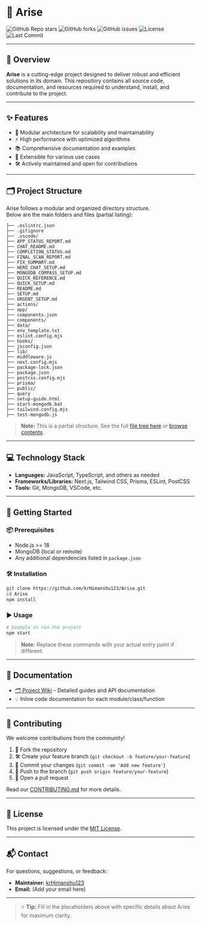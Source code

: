 # 🚀 Arise

![GitHub Repo stars](https://img.shields.io/github/stars/krHimanshu123/Arise?style=social)
![GitHub forks](https://img.shields.io/github/forks/krHimanshu123/Arise?style=social)
![GitHub issues](https://img.shields.io/github/issues/krHimanshu123/Arise)
![License](https://img.shields.io/github/license/krHimanshu123/Arise)
![Last Commit](https://img.shields.io/github/last-commit/krHimanshu123/Arise)

---

## 📝 Overview

**Arise** is a cutting-edge project designed to deliver robust and efficient solutions in its domain. This repository contains all source code, documentation, and resources required to understand, install, and contribute to the project.

---

## ✨ Features

- 🔧 Modular architecture for scalability and maintainability
- ⚡ High performance with optimized algorithms
- 📚 Comprehensive documentation and examples
- 🧩 Extensible for various use cases
- 🛠️ Actively maintained and open for contributions

---

## 🗂️ Project Structure

Arise follows a modular and organized directory structure.  
Below are the main folders and files (partial listing):

```
├── .eslintrc.json
├── .gitignore
├── .vscode/
├── APP_STATUS_REPORT.md
├── CHAT_README.md
├── COMPLETION_STATUS.md
├── FINAL_SCAN_REPORT.md
├── FIX_SUMMARY.md
├── HERO_CHAT_SETUP.md
├── MONGODB_COMPASS_SETUP.md
├── QUICK_REFERENCE.md
├── QUICK_SETUP.md
├── README.md
├── SETUP.md
├── URGENT_SETUP.md
├── actions/
├── app/
├── components.json
├── components/
├── data/
├── env_template.txt
├── eslint.config.mjs
├── hooks/
├── jsconfig.json
├── lib/
├── middleware.js
├── next.config.mjs
├── package-lock.json
├── package.json
├── postcss.config.mjs
├── prisma/
├── public/
├── query
├── setup-guide.html
├── start-mongodb.bat
├── tailwind.config.mjs
├── test-mongodb.js
```
> **Note:** This is a partial structure. See the full [file tree here](https://github.com/krHimanshu123/Arise) or [browse contents](https://github.com/krHimanshu123/Arise/tree/main).

---

## 💻 Technology Stack

- **Languages:** JavaScript, TypeScript, and others as needed
- **Frameworks/Libraries:** Next.js, Tailwind CSS, Prisma, ESLint, PostCSS
- **Tools:** Git, MongoDB, VSCode, etc.

---

## 🚀 Getting Started

### 📦 Prerequisites

- Node.js >= 18
- MongoDB (local or remote)
- Any additional dependencies listed in `package.json`

### 🛠️ Installation

```bash
git clone https://github.com/krHimanshu123/Arise.git
cd Arise
npm install
```

### ▶️ Usage

```bash
# Example to run the project
npm start
```
> **Note:** Replace these commands with your actual entry point if different.

---

## 📖 Documentation

- [🗂️ Project Wiki](https://github.com/krHimanshu123/Arise/wiki) – Detailed guides and API documentation
- 💡 Inline code documentation for each module/class/function

---

## 🤝 Contributing

We welcome contributions from the community!

1. 🍴 Fork the repository
2. 🛠️ Create your feature branch (`git checkout -b feature/your-feature`)
3. 💬 Commit your changes (`git commit -am 'Add new feature'`)
4. 🚚 Push to the branch (`git push origin feature/your-feature`)
5. 📩 Open a pull request

Read our [CONTRIBUTING.md](CONTRIBUTING.md) for more details.

---

## 📜 License

This project is licensed under the [MIT License](LICENSE).

---

## 📬 Contact

For questions, suggestions, or feedback:

- **Maintainer:** [krHimanshu123](https://github.com/krHimanshu123)
- **Email:** (Add your email here)

---

> ⭐ **Tip:** Fill in the placeholders above with specific details about Arise for maximum clarity.
